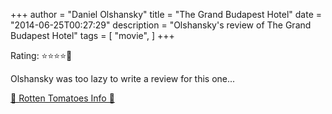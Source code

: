 +++
author = "Daniel Olshansky"
title = "The Grand Budapest Hotel"
date = "2014-06-25T00:27:29"
description = "Olshansky's review of The Grand Budapest Hotel"
tags = [
    "movie",
]
+++

Rating: ⭐⭐⭐⭐🌟

Olshansky was too lazy to write a review for this one...

[🍅 Rotten Tomatoes Info 🍅](https://www.rottentomatoes.com//m/the_grand_budapest_hotel)